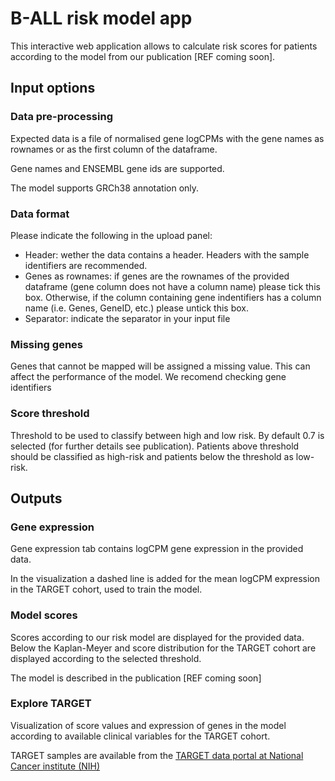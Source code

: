# B-ALL risk model app

This interactive web application allows to calculate risk scores for patients according to the model from our publication [REF coming soon].

## Input options

### Data pre-processing

Expected data is a file of normalised gene logCPMs with the gene names as rownames or as the first column of the dataframe.

Gene names and ENSEMBL gene ids are supported.

The model supports GRCh38 annotation only.

### Data format

Please indicate the following in the upload panel:
* Header: wether the data contains a header. Headers with the sample identifiers are recommended.
* Genes as rownames: if genes are the rownames of the provided dataframe (gene column does not have a column name) please tick this box. Otherwise, if the column containing gene indentifiers has a column name (i.e. Genes, GeneID, etc.) please untick this box.
* Separator: indicate the separator in your input file
                    
### Missing genes

Genes that cannot be mapped will be assigned a missing value. This can affect the performance of the model. We recomend checking gene identifiers

### Score threshold
Threshold to be used to classify between high and low risk. By default 0.7 is selected (for further details see publication). Patients above threshold should be classified as high-risk and patients below the threshold as low-risk.

## Outputs

### Gene expression

Gene expression tab contains logCPM gene expression in the provided data.

In the visualization a dashed line is added for the mean logCPM expression in the TARGET cohort, used to train the model.

### Model scores

Scores according to our risk model are displayed for the provided data. Below the Kaplan-Meyer and score distribution for the TARGET cohort are displayed according to the selected threshold.

The model is described in the publication [REF coming soon]

### Explore TARGET

Visualization of score values and expression of genes in the model according to available clinical variables for the TARGET cohort.

TARGET samples are available from  the [TARGET data portal at National Cancer institute (NIH)](https://ocg.cancer.gov/programs/target/data-matrix)
                    
